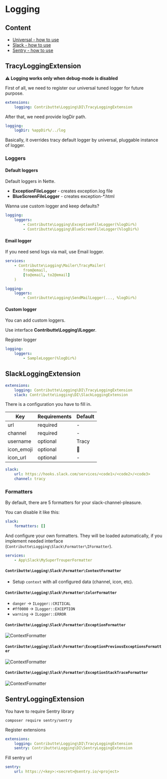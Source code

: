 # Logging

## Content

- [Universal - how to use](#tracyloggingextension)
- [Slack - how to use](#slackloggingextension)
- [Sentry - how to use](#sentryloggingextension)

## TracyLoggingExtension

**:warning: Logging works only when debug-mode is disabled**

First of all, we need to register our universal tuned logger for future purpose.

```yaml
extensions:
    logging: Contributte\Logging\DI\TracyLoggingExtension
```

After that, we need provide logDir path.

```yaml
logging:
    logDir: %appDir%/../log
```

Basically, it overrides tracy default logger by universal, pluggable instance of logger.

### Loggers
#### Default loggers
 
Default loggers in Nette.
 
- **ExceptionFileLogger** - creates exception.log file
- **BlueScreenFileLogger** - creates exception-*.html  

Wanna use custom logger and keep defaults?

```yaml
logging:
    loggers: 
        - Contributte\Logging\ExceptionFileLogger(%logDir%)
        - Contributte\Logging\BlueScreenFileLogger(%logDir%)
```

#### Email logger

If you need send logs via mail, use Email logger.

```yaml
services:
    - Contributte\Logging\Mailer\TracyMailer(
        from@email, 
        [to@email, to2@email]
    )

logging:
    loggers: 
        - Contributte\Logging\SendMailLogger(..., %logDir%)
```
 
#### Custom logger 

You can add custom loggers.

Use interface **Contributte\Logging\ILogger**.

Register logger

```yaml
logging:
    loggers: 
        - SampleLogger(%logDir%)
```

## SlackLoggingExtension

```yaml
extensions:
    logging: Contributte\Logging\DI\TracyLoggingExtension
    slack: Contributte\Logging\DI\SlackLoggingExtension
```

There is a configuration you have to fill in.

| Key        | Requirements | Default  |
|------------|--------------|----------|
| url        | required     | -        |
| channel    | required     | -        |
| username   | optional     | Tracy    |
| icon_emoji | optional     | :rocket: |
| icon_url   | optional     | -        |

```yaml
slack:
    url: https://hooks.slack.com/services/<code1>/<code2>/<code3>
    channel: tracy
```

### Formatters

By default, there are 5 formatters for your slack-channel-pleasure.

You can disable it like this:

```yaml
slack:
    formatters: []
```

And configure your own formatters. They will be loaded automatically, if
you implement needed interface (`Contributte\Logging\Slack\Formatter\IFormatter`).

```yaml
services:
    - App\Slack\MySuperTrouperFormatter
```

#### `Contributte\Logging\Slack\Formatter\ContextFormatter`

- Setup `context` with all configured data (channel, icon, etc).

#### `Contributte\Logging\Slack\Formatter\ColorFormatter`

- `danger` -> `ILogger::CRITICAL`
- `#ff0000` -> `ILogger::EXCEPTION`
- `warning` -> `ILogger::ERROR`

#### `Contributte\Logging\Slack\Formatter\ExceptionFormatter`

![ContextFormatter](https://raw.githubusercontent.com/contributte/logging/master/.docs/assets/formatter-exception.png)

#### `Contributte\Logging\Slack\Formatter\ExceptionPreviousExceptionsFormatter`

![ContextFormatter](https://raw.githubusercontent.com/contributte/logging/master/.docs/assets/formatter-previous-exceptions.png)

#### `Contributte\Logging\Slack\Formatter\ExceptionStackTraceFormatter`

![ContextFormatter](https://raw.githubusercontent.com/contributte/logging/master/.docs/assets/formatter-stack-trace.png)

## SentryLoggingExtension

You have to require Sentry library

```
composer require sentry/sentry
```

Register extensions


```yaml
extensions:
    logging: Contributte\Logging\DI\TracyLoggingExtension
    sentry: Contributte\Logging\DI\SentryLoggingExtension
```

Fill sentry url

```yaml
sentry:
    url: https://<key>:<secret>@sentry.io/<project>
```
